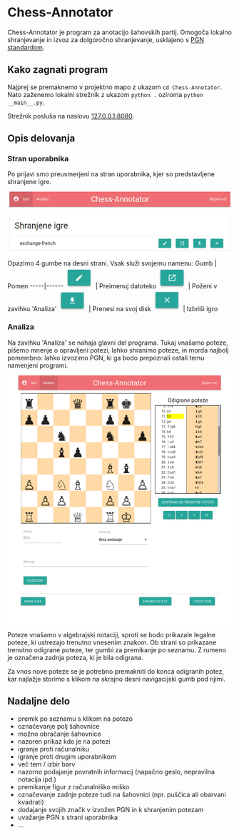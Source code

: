 # Chess-Annotator
Chess-Annotator je program za anotacijo šahovskih partij. Omogoča lokalno shranjevanje in izvoz za dolgoročno shranjevanje, usklajeno s [PGN standardom](https://ia802908.us.archive.org/26/items/pgn-standard-1994-03-12/PGN_standard_1994-03-12.txt).

## Kako zagnati program
Najprej se premaknemo v projektno mapo z ukazom `cd Chess-Annotator`. Nato zaženemo lokalni strežnik
z ukazom `python .` oziroma `python __main__.py`.

Strežnik posluša na naslovu [127.0.0.1:8080](http://127.0.0.1:8080).

## Opis delovanja
### Stran uporabnika
Po prijavi smo preusmerjeni na stran uporabnika, kjer so predstavljene shranjene igre.

![stran uporabnika](README_files/user_site.png)
Opazimo 4 gumbe na desni strani. Vsak služi svojemu namenu:
Gumb | Pomen
-----|------
![gumb preimenuj](README_files/rename_button.png) | Preimenuj datoteko
![gumb zaženi](README_files/launch_button.png) | Poženi v zavihku 'Analiza'
![gumb prenesi](README_files/download_button.png) | Prenesi na svoj disk
![gumb izbriši](README_files/remove_button.png) | Izbriši igro

### Analiza
Na zavihku 'Analiza' se nahaja glavni del programa. Tukaj vnašamo poteze, pišemo mnenje o opravljeni potezi, lahko shranimo poteze, in morda najbolj pomembno: lahko izvozimo PGN, ki ga bodo prepoznali ostali temu namenjeni programi.

![stran analiza](README_files/analysis.png)

Poteze vnašamo v algebrajski notaciji, sproti se bodo prikazale legalne poteze, ki ustrezajo trenutno vnesenim znakom. Ob strani so prikazane trenutno odigrane poteze, ter gumbi za premikanje po seznamu. Z rumeno je označena zadnja poteza, ki je bila odigrana.

Za vnos nove poteze se je potrebno premakniti do konca odigranih potez, kar najlažje storimo s klikom na skrajno desni navigacijski gumb pod njimi.

## Nadaljne delo
* premik po seznamu s klikom na potezo
* označevanje polj šahovnice
* možno obračanje šahovnice
* nazoren prikaz kdo je na potezi
* igranje proti računalniku
* igranje proti drugim uporabnikom
* več tem / izbir barv
* nazorno podajanje povratnih informacij (napačno geslo, nepravilna notacija ipd.)
* premikanje figur z računalniško miško
* označevanje zadnje poteze tudi na šahovnici (npr. puščica ali obarvani kvadrati)
* dodajanje svojih značk v izvožen PGN in k shranjenim potezam
* uvažanje PGN s strani uporabnika
* ...
